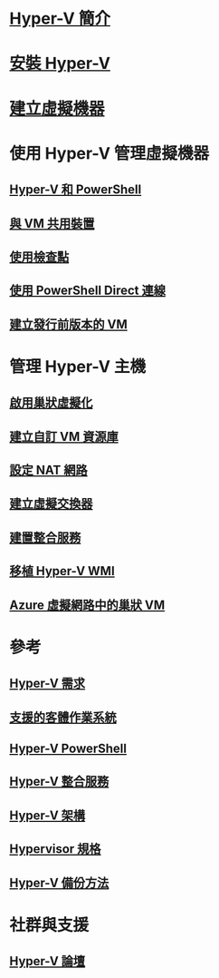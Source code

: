 # [Hyper-V 簡介](./about/index.md)
# [安裝 Hyper-V](quick-start/enable-hyper-v.md)
# [建立虛擬機器](quick-start/quick-create-virtual-machine.md)

# 使用 Hyper-V 管理虛擬機器
## [Hyper-V 和 PowerShell](quick-start/try-hyper-v-powershell.md)
## [與 VM 共用裝置](user-guide/enhanced-session-mode.md)
## [使用檢查點](user-guide/checkpoints.md)
## [使用 PowerShell Direct 連線](user-guide/powershell-direct.md)
## [建立發行前版本的 VM](user-guide/create-pre-release-vm.md)

# 管理 Hyper-V 主機
## [啟用巢狀虛擬化](user-guide/nested-virtualization.md)
## [建立自訂 VM 資源庫](user-guide/custom-gallery.md)
## [設定 NAT 網路](user-guide/setup-nat-network.md)
## [建立虛擬交換器](quick-start/connect-to-network.md)
## [建置整合服務](user-guide/make-integration-service.md)
## [移植 Hyper-V WMI](user-guide/refactor-wmiv1-to-wmiv2.md)
## [Azure 虛擬網路中的巢狀 VM](user-guide/nested-virtualization-azure-virtual-network.md) 

# 參考
## [Hyper-V 需求](reference/hyper-v-requirements.md)
## [支援的客體作業系統](about/supported-guest-os.md)
## [Hyper-V PowerShell](https://docs.microsoft.com/powershell/module/hyper-v/index?view=win10-ps)
## [Hyper-V 整合服務](reference/integration-services.md)
## [Hyper-V 架構](reference/hyper-v-architecture.md)
## [Hypervisor 規格](reference/tlfs.md)
## [Hyper-V 備份方法](reference/HyperVBackupApproaches.md)

# 社群與支援
## [Hyper-V 論壇](https://social.technet.microsoft.com/Forums/windowsserver/home?forum=winserverhyperv)
